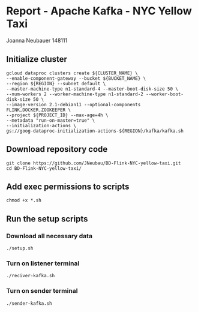 # Report - Apache Kafka - NYC Yellow Taxi 
Joanna Neubauer 148111

## Initialize cluster
```
gcloud dataproc clusters create ${CLUSTER_NAME} \
--enable-component-gateway --bucket ${BUCKET_NAME} \
--region ${REGION} --subnet default \
--master-machine-type n1-standard-4 --master-boot-disk-size 50 \
--num-workers 2 --worker-machine-type n1-standard-2 --worker-boot-disk-size 50 \
--image-version 2.1-debian11 --optional-components FLINK,DOCKER,ZOOKEEPER \
--project ${PROJECT_ID} --max-age=4h \
--metadata "run-on-master=true" \
--initialization-actions \
gs://goog-dataproc-initialization-actions-${REGION}/kafka/kafka.sh
```

## Download repository code
```
git clone https://github.com/JNeubau/BD-Flink-NYC-yellow-taxi.git
cd BD-Flink-NYC-yellow-taxi/
```

## Add exec permissions to scripts
```
chmod +x *.sh
```

## Run the setup scripts
### Download all necessary data
```
./setup.sh
```

<!-- ### Assign environmental variables
```
./environ.sh
``` -->

<!-- ### Create Kafka topics
```
./create-topics.sh
``` -->

### Turn on listener terminal
```
./reciver-kafka.sh
```

### Turn on sender terminal
```
./sender-kafka.sh
```
